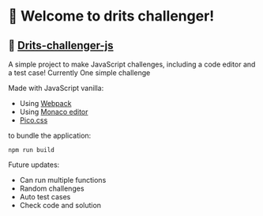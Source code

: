 # 🚀 Welcome to drits challenger!

## 🔗 [Drits-challenger-js](https://alexhmdev.github.io/drits-challenger-js/)

A simple project to make JavaScript challenges, including a code editor and a test case!
Currently One simple challenge

Made with JavaScript vanilla:
- Using [Webpack](https://webpack.js.org/)
- Using [Monaco editor](https://microsoft.github.io/monaco-editor/)
- [Pico.css](https://picocss.com/)

to bundle the application:

`npm run build`

Future updates:
- Can run multiple functions
- Random challenges
- Auto test cases
- Check code and solution
